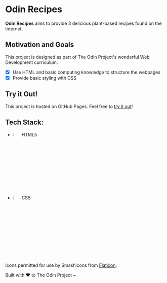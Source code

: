 # Odin Recipes

**Odin Recipes** aims to provide 3 delicious plant-based recipes found on the Internet.

## Motivation and Goals

This project is designed as part of The Odin Project's wonderful Web Development curriculum.

- [x] Use HTML and basic computing knowledge to structure the webpages
- [x] Provide basic styling with CSS

## Try it Out!

This project is hosted on GitHub Pages. Feel free to [try it out](https://raineedust.github.io/odin-recipes/)!

## Tech Stack:

- <img src="https://cdn.jsdelivr.net/gh/devicons/devicon/icons/html5/html5-original-wordmark.svg" width= 5% /> HTML5
- <img src="https://cdn.jsdelivr.net/gh/devicons/devicon/icons/css3/css3-original-wordmark.svg" width= 5% /> CSS

Icons permitted for use by Smashicons from <a href="https://www.flaticon.com/free-icons/vegan" title="vegan icons">Flaticon</a>.

Built with :heart: to The Odin Project ~
